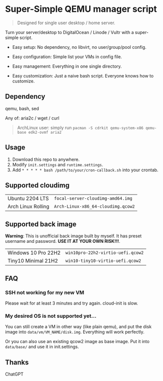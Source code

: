 # Super-Simple QEMU manager script

> Designed for single user desktop / home server.

Turn your server/desktop to DigitalOcean / Linode / Vultr with a super-simple script.

- Easy setup: No dependency, no libvirt, no user/group/pool config.

- Easy configuration: Simple list your VMs in config file.

- Easy management: Everything in one single directory.

- Easy customization: Just a naive bash script. Everyone knows how to customize.

## Dependency

qemu, bash, sed

Any of: aria2c / wget / curl

> ArchLinux user: simply run `pacman -S cdrkit qemu-system-x86 qemu-base edk2-ovmf aria2`

## Usage

1. Download this repo to anywhere.
2. Modify `init.settings` and `runtime.settings`.
3. Add `* * * * * bash /path/to/your/cron-callback.sh` into your crontab.

## Supported cloudimg

|||
| ---              | ---                              |
|Ubuntu 2204 LTS   |`focal-server-cloudimg-amd64.img` |
|Arch Linux Rolling|`Arch-Linux-x86_64-cloudimg.qcow2`|

## Supported back image

**Warning**: This is unofficial back image built by myself. It has preset username and password. **USE IT AT YOUR OWN RISK!!!**.

|||
| ---               | ---                              |
|Windows 10 Pro 22H2|`win10pro-22h2-virtio-uefi.qcow2` |
|Tiny10 Minimal 21H2|`win10-tiny10-virtio-uefi.qcow2`  |

## FAQ

### SSH not working for my new VM

Please wait for at least 3 minutes and try again. cloud-init is slow.

### My desired OS is not supported yet...

You can still create a VM in other way (like plain qemu), and put the disk image into `data/vm/VM_NAME/disk.img`. Everything will work perfectly.

Or you can also use an existing qcow2 image as base image. Put it into `data/base/` and use it in init.settings.

## Thanks

ChatGPT
